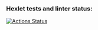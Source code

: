 ### Hexlet tests and linter status:
[![Actions Status](https://github.com/Warret/python-project-49/workflows/hexlet-check/badge.svg)](https://github.com/Warret/python-project-49/actions)